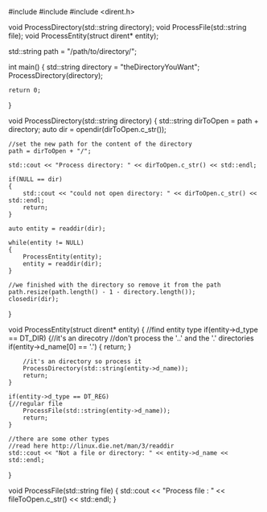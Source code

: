 #include <iostream>
#include <string>
#include <dirent.h>

void ProcessDirectory(std::string directory);
void ProcessFile(std::string file);
void ProcessEntity(struct dirent* entity);

std::string path = "/path/to/directory/";

int main()
{
    std::string directory = "theDirectoryYouWant";
    ProcessDirectory(directory);    

    return 0;
}

void ProcessDirectory(std::string directory)
{
    std::string dirToOpen = path + directory;
    auto dir = opendir(dirToOpen.c_str());

    //set the new path for the content of the directory
    path = dirToOpen + "/";

    std::cout << "Process directory: " << dirToOpen.c_str() << std::endl;

    if(NULL == dir)
    {
        std::cout << "could not open directory: " << dirToOpen.c_str() << std::endl;
        return;
    }

    auto entity = readdir(dir);

    while(entity != NULL)
    {
        ProcessEntity(entity);
        entity = readdir(dir);
    }

    //we finished with the directory so remove it from the path
    path.resize(path.length() - 1 - directory.length());
    closedir(dir);
}

void ProcessEntity(struct dirent* entity)
{
    //find entity type
    if(entity->d_type == DT_DIR)
    {//it's an direcotry
        //don't process the  '..' and the '.' directories
        if(entity->d_name[0] == '.')
        {
            return;
        }

        //it's an directory so process it
        ProcessDirectory(std::string(entity->d_name));
        return;
    }

    if(entity->d_type == DT_REG)
    {//regular file
        ProcessFile(std::string(entity->d_name));
        return;
    }

    //there are some other types
    //read here http://linux.die.net/man/3/readdir
    std::cout << "Not a file or directory: " << entity->d_name << std::endl;
}

void ProcessFile(std::string file)
{
    std::cout << "Process file     : " << fileToOpen.c_str() << std::endl;
}
